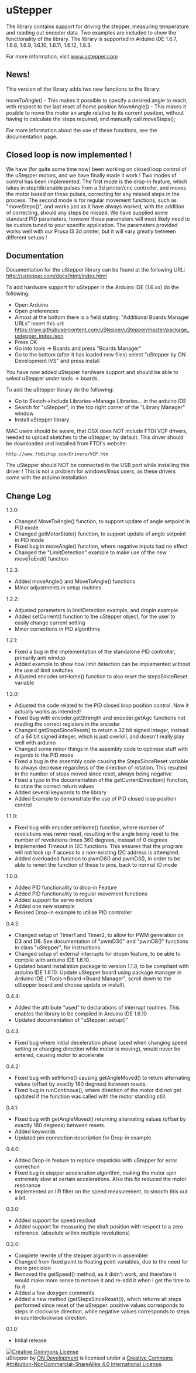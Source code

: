 # uStepper

The library contains support for driving the stepper, measuring temperature and reading out encoder data. Two examples are included to show the functionality of the library.
The library is supported in Arduino IDE 1.6.7, 1.6.8, 1.6.9, 1.6.10, 1.6.11, 1.6.12, 1.8.3.

For more information, visit www.ustepper.com

## News!
This version of the library adds two new functions to the library:

moveToAngle()   - 	This makes it possible to specify a desired angle to reach, with respect to the last reset of home position
MoveAngle() 	- 	This makes it posible to move the motor an angle relative to its current position, without having to calculate
					the steps required, and manually call moveSteps();

For more information about the use of these functions, see the documentation page.

## Closed loop is now implemented !
We have (for quite some time now) been working on closed loop control of the uStepper motors, and we have finally made it work ! Two modes of control has been implemented.
The first mode is the drop-in feature, which takes in step/dir/enable pulses from a 3d printer/cnc controller, and moves the motor based on these pulses, correcting for any missed steps in the process.
The second mode is for regular movement functions, such as "moveSteps()", and works just as it have always worked, with the addition of correcting, should any steps be missed.
We have supplied some standard PID parameters, however these parameters will most likely need to be custom tuned to your specific application. The parameters provided works well with our Prusa I3 3d printer, but it will vary greatly between different setups !

## Documentation
Documentation for the uStepper library can be found at the following URL:
http://ustepper.com/docs/html/index.html

To add hardware support for uStepper in the Arduino IDE (1.6.xx) do the following:
 - Open Arduino
 - Open preferences
 - Almost at the bottom there is a field stating: "Additional Boards Manager URLs" insert this url: https://raw.githubusercontent.com/uStepper/uStepper/master/package_ustepper_index.json
 - Press OK
 - Go into tools -> Boards and press "Boards Manager"
 - Go to the bottom (after it has loaded new files) select "uStepper by ON Development IVS" and press install

You have now added uStepper hardware support and should be able to select uStepper under tools -> boards.

To add the uStepper library do the following:
- Go to Sketch->Include Libraries->Manage Libraries... in the arduino IDE
- Search for "uStepper", in the top right corner of the "Library Manager" window
- Install uStepper library 
 
MAC users should be aware, that OSX does NOT include FTDI VCP drivers, needed to upload sketches to the uStepper, by default. This driver should be downloaded and installed from FTDI's website:
	
	http://www.ftdichip.com/Drivers/VCP.htm

The uStepper should NOT be connected to the USB port while installing this driver !
This is not a problem for windows/linux users, as these drivers come with the arduino installation.

## Change Log
1.3.0:
- Changed MoveToAngle() function, to support update of angle setpoint in PID mode
- Changed getMotorState() function, to support update of angle setpoint in PID mode
- Fixed bug in moveAngle() function, where negative inputs had no effect
- Changed the "LimitDetection" example to make use of the new moveToEnd() function

1.2.3:
- Added moveAngle() and MoveToAngle() functions
- Minor adjustments in setup routines

1.2.2:
- Adjusted parameters in limitDetection example, and dropin example
- Added setCurrent() function to the uStepper object, for the user to easily change current setting
- Minor corrections in PID algorithms

1.2.1:
- Fixed a bug in the implementation of the standalone PID controller, primarily anti windup
- Added example to show how limit detection can be implemented without the use of limit switches
- Adjusted encoder.setHome() function to also reset the stepsSinceReset variable

1.2.0:

- Adjusted the code related to the PID closed loop position control. Now it actually works as intended!
- Fixed Bug with encoder.getStrength and encoder.getAgc functions not reading the correct registers in the encoder
- Changed getStepsSinceReset() to return a 32 bit signed integer, instead of a 64 bit signed integer, which is just overkill, and doesn't really play well with arduino
- Changed some minor things in the assembly code to optimise stuff with regards to the PID mode	
- Fixed a bug in the assembly code causing the StepsSinceReset variable to always decrease regardless of the direction of rotation. This resulted in the number of steps moved since reset, always being negative
- Fixed a typo in the documentation of the getCurrentDirection() function, to state the correct return values
- Added several keywords to the library
- Added Example to demonstrate the use of PID closed loop position control 

1.1.0:

- Fixed bug with encoder.setHome() function, where number of revolutions was never reset, resulting in the angle being reset to the number of revolutions times 360 degrees, instead of 0 degrees
- Implemented Timeout in I2C functions. This ensures that the program will not lock up if access to a non-existing I2C address is attempted.  
- Added overloaded function to pwmD8() and pwmD3(), in order to be able to revert the function of these to pins, back to normal IO mode

1.0.0:

- Added PID functionality to drop-in Feature
- Added PID functionality to regular movement functions
- Added support for servo motors
- Added one new example
- Revised Drop-in example to utilise PID controller

0.4.5:

- Changed setup of Timer1 and Timer2, to allow for PWM generation on D3 and D8. See documentation of "pwmD3()" and "pwmD8()" functions in class "uStepper", for instructions.
- Changed setup of external interrupts for dropin feature, to be able to compile with arduino IDE 1.6.10.
- Updated board installation package to version 1.1.0, to be compliant with arduino IDE 1.6.10. Update uStepper board using package manager in Arduino IDE ("Tools->Board->Board Manager", scroll down to the uStepper board and choose update or install).

0.4.4:

- Added the attribute "used" to declarations of interrupt routines. This enables the library to be compiled in Arduino IDE 1.6.10
- Updated documentation of "uStepper::setup()"

0.4.3:

- Fixed bug where initial deceleration phase (used when changing speed setting or changing direction while motor is moving), would never be entered, causing motor to accelerate

0.4.2:
- Fixed bug with setHome() causing getAngleMoved() to return alternating values (offset by exactly 180 degrees) between resets.
- Fixed bug in runContinous(), where direction of the motor did not get updated if the function was called with the motor standing still.

0.4.1:

- Fixed bug with getAngleMoved() returning alternating values (offset by exactly 180 degrees) between resets.
- Added keywords
- Updated pin connection description for Drop-in example 

0.4.0:

- Added Drop-in feature to replace stepsticks with uStepper for error correction
- Fixed bug in stepper acceleration algorithm, making the motor spin extremely slow at certain accelerations. Also this fix reduced the motor resonance
- Implemented an IIR filter on the speed measurement, to smooth this out a bit.

0.3.0:

- Added support for speed readout
- Added support for measuring the shaft position with respect to a zero reference. (absolute within multiple revolutions)

0.2.0:

- Complete rewrite of the stepper algorithm in assembler
- Changed from fixed point to floating point variables, due to the need for more precision
- Removed the getSpeed() method, as it didn't work, and therefore it would make more sense to remove it
  and re-add it when i get the time to fix it
- Added a few doxygen comments
- Added a new method (getStepsSinceReset()), which returns all steps performed since reset of the uStepper.
  positive values corresponds to steps in clockwise direction, while negative values corresponds to steps
  in counterclockwise direction.	

0.1.0:	

- Initial release

<a rel="license" href="http://creativecommons.org/licenses/by-nc-sa/4.0/"><img alt="Creative Commons License" style="border-width:0" src="https://i.creativecommons.org/l/by-nc-sa/4.0/88x31.png" /></a><br /><span xmlns:dct="http://purl.org/dc/terms/" property="dct:title">uStepper</span> by <a xmlns:cc="http://creativecommons.org/ns#" href="www.ustepper.com" property="cc:attributionName" rel="cc:attributionURL">ON Development</a> is licensed under a <a rel="license" href="http://creativecommons.org/licenses/by-nc-sa/4.0/">Creative Commons Attribution-NonCommercial-ShareAlike 4.0 International License</a>.
